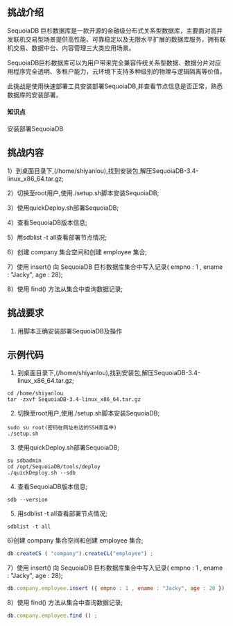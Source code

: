 ## 挑战介绍

SequoiaDB 巨杉数据库是一款开源的金融级分布式关系型数据库，主要面对高并发联机交易型场景提供高性能、可靠稳定以及无限水平扩展的数据库服务，拥有联机交易、数据中台、内容管理三大类应用场景。

SequoiaDB巨杉数据库可以为用户带来完全兼容传统关系型数据、数据分片对应用程序完全透明、多租户能力，云环境下支持多种级别的物理与逻辑隔离等价值。

此挑战是使用快速部署工具安装部署SequoiaDB,并查看节点信息是否正常，熟悉数据库的安装部署。

#### 知识点

安装部署SequoiaDB

## 挑战内容

1）到桌面目录下,(/home/shiyanlou),找到安装包,解压SequoiaDB-3.4-linux_x86_64.tar.gz;

2）切换至root用户,使用./setup.sh脚本安装SequoiaDB;

3）使用quickDeploy.sh部署SequoiaDB;

4）查看SequoiaDB版本信息;

5）用sdblist -t all查看部署节点情况;

6）创建 company 集合空间和创建 employee 集合;

7）使用 insert() 向 SequoiaDB 巨杉数据库集合中写入记录( empno : 1 , ename : "Jacky", age : 28);

8）使用 find() 方法从集合中查询数据记录;

## 挑战要求

1) 用脚本正确安装部署SequoiaDB及操作


## 示例代码

1) 到桌面目录下,(/home/shiyanlou),找到安装包,解压SequoiaDB-3.4-linux_x86_64.tar.gz;
```shell
cd /home/shiyanlou
tar -zxvf SequoiaDB-3.4-linux_x86_64.tar.gz
```

2) 切换至root用户,使用./setup.sh脚本安装SequoiaDB;
```shell
sudo su root(密码在网址右边的SSH直连中) 
./setup.sh
```

3) 使用quickDeploy.sh部署SequoiaDB;
```shell
su sdbadmin
cd /opt/SequoiaDB/tools/deploy
./quickDeploy.sh --sdb
```

4) 查看SequoiaDB版本信息;
```shell
sdb --version
```

5) 用sdblist -t all查看部署节点情况;
```shell
sdblist -t all
```

6)创建 company 集合空间和创建 employee 集合;
```javascript
db.createCS ( "company").createCL("employee") ;
```

7）使用 insert() 向 SequoiaDB 巨杉数据库集合中写入记录( empno : 1 , ename : "Jacky", age : 28);
```javascript
db.company.employee.insert ({ empno : 1 , ename : "Jacky", age : 28 }) ;
```

8）使用 find() 方法从集合中查询数据记录;
```javascript
db.company.employee.find () ;
```
